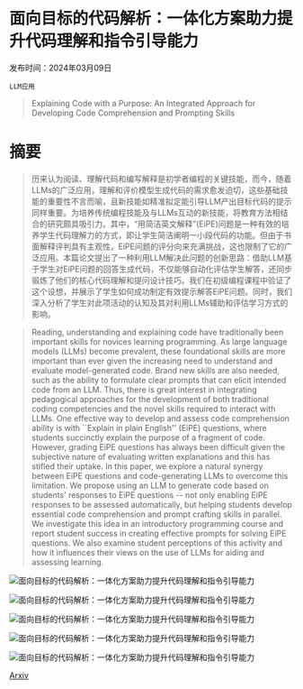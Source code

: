 # 面向目标的代码解析：一体化方案助力提升代码理解和指令引导能力

发布时间：2024年03月09日

`LLM应用`

> Explaining Code with a Purpose: An Integrated Approach for Developing Code Comprehension and Prompting Skills

# 摘要

> 历来认为阅读、理解代码和编写解释是初学者编程的关键技能，而今，随着LLMs的广泛应用，理解和评价模型生成代码的需求愈发迫切，这些基础技能的重要性不言而喻，且新技能如精准拟定能引导LLM产出目标代码的提示同样重要。为培养传统编程技能及与LLMs互动的新技能，将教育方法相结合的研究颇具吸引力。其中，“用简洁英文解释”(EiPE)问题是一种有效的培养学生代码理解力的方式，即让学生简洁阐明一小段代码的功能。但由于书面解释评判具有主观性，EiPE问题的评分向来充满挑战，这也限制了它的广泛应用。本篇论文提出了一种利用LLM解决此问题的创新思路：借助LLM基于学生对EiPE问题的回答生成代码，不仅能够自动化评估学生解答，还同步锻炼了他们的核心代码理解和提问设计技巧。我们在初级编程课程中验证了这个设想，并展示了学生如何成功制定有效提示解答EiPE问题。同时，我们深入分析了学生对此项活动的认知及其对利用LLMs辅助和评估学习方式的影响。

> Reading, understanding and explaining code have traditionally been important skills for novices learning programming. As large language models (LLMs) become prevalent, these foundational skills are more important than ever given the increasing need to understand and evaluate model-generated code. Brand new skills are also needed, such as the ability to formulate clear prompts that can elicit intended code from an LLM. Thus, there is great interest in integrating pedagogical approaches for the development of both traditional coding competencies and the novel skills required to interact with LLMs. One effective way to develop and assess code comprehension ability is with ``Explain in plain English'' (EiPE) questions, where students succinctly explain the purpose of a fragment of code. However, grading EiPE questions has always been difficult given the subjective nature of evaluating written explanations and this has stifled their uptake. In this paper, we explore a natural synergy between EiPE questions and code-generating LLMs to overcome this limitation. We propose using an LLM to generate code based on students' responses to EiPE questions -- not only enabling EiPE responses to be assessed automatically, but helping students develop essential code comprehension and prompt crafting skills in parallel. We investigate this idea in an introductory programming course and report student success in creating effective prompts for solving EiPE questions. We also examine student perceptions of this activity and how it influences their views on the use of LLMs for aiding and assessing learning.

![面向目标的代码解析：一体化方案助力提升代码理解和指令引导能力](../../../paper_images/2403.06050/schematic2.png)

![面向目标的代码解析：一体化方案助力提升代码理解和指令引导能力](../../../paper_images/2403.06050/pl_indexLastZero.png)

![面向目标的代码解析：一体化方案助力提升代码理解和指令引导能力](../../../paper_images/2403.06050/x1.png)

![面向目标的代码解析：一体化方案助力提升代码理解和指令引导能力](../../../paper_images/2403.06050/x2.png)

![面向目标的代码解析：一体化方案助力提升代码理解和指令引导能力](../../../paper_images/2403.06050/x3.png)

[Arxiv](https://arxiv.org/abs/2403.06050)